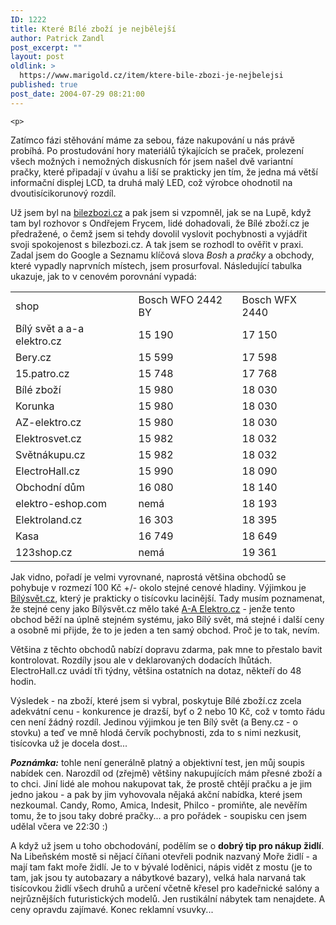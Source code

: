 ```yaml
---
ID: 1222
title: Které Bílé zboží je nejbělejší
author: Patrick Zandl
post_excerpt: ""
layout: post
oldlink: >
  https://www.marigold.cz/item/ktere-bile-zbozi-je-nejbelejsi
published: true
post_date: 2004-07-29 08:21:00
---
```

	<p>
Zatímco fázi stěhování máme za sebou, fáze nakupování u nás právě probíhá. Po prostudování hory materiálů týkajících se praček, prolezení všech možných i nemožných diskusních fór jsem našel dvě variantní pračky, které připadají v úvahu a liší se prakticky jen tím, že jedna má větší informační displej LCD, ta druhá malý LED, což výrobce ohodnotil na dvoutisícikorunový rozdíl. </p>
<p>
Už jsem byl na <a href="http://www.bilezbozi.cz/">bilezbozi.cz</a> a pak jsem si vzpomněl, jak se na Lupě, když tam byl rozhovor s Ondřejem Frycem, lidé dohadovali, že Bílé zboží.cz je předražené, o čemž jsem si tehdy dovolil vyslovit pochybnosti a vyjádřit svoji spokojenost s bilezbozi.cz. A tak jsem se rozhodl to ověřit v praxi. Zadal jsem do Google a Seznamu klíčová slova <i>Bosh</i> a <i>pračky</i> a obchody, které vypadly naprvních místech, jsem prosurfoval. Následující tabulka ukazuje, jak to v cenovém porovnání vypadá: </p>

<table><tbody><tr><td>shop</td><td>Bosch WFO 2442 BY</td><td>Bosch WFX 2440</td></tr><tr><td>Bílý svět a a-a elektro.cz</td><td>15 190</td><td>17 150</td></tr><tr><td>Bery.cz</td><td>15 599</td><td>17 598</td></tr><tr><td>15.patro.cz</td><td>15 748 </td><td>17 768</td></tr><tr><td>Bílé zboží</td><td>15 980</td><td>18 030</td></tr><tr><td>Korunka</td><td>15 980</td><td>18 030</td></tr><tr><td>AZ-elektro.cz</td><td>15 980 </td><td>18 030</td></tr><tr><td>Elektrosvet.cz</td><td>15 982</td><td>18 032</td></tr><tr><td>Světnákupu.cz</td><td>15 982</td><td>18 032</td></tr><tr><td>ElectroHall.cz</td><td>15 990</td><td>18 090</td></tr><tr><td>Obchodní dům</td><td>16 080</td><td>18 140</td></tr><tr><td>elektro-eshop.com</td><td>nemá </td><td>18 193</td></tr><tr><td>Elektroland.cz</td><td>16 303</td><td>18 395</td></tr><tr><td>Kasa</td><td>16 749</td><td>18 649</td></tr><tr><td>123shop.cz</td><td>nemá </td><td>19 361</td></tr></tbody></table>
<p>
Jak vidno, pořadí je velmi vyrovnané, naprostá většina obchodů se pohybuje v rozmezí 100 Kč +/- okolo stejné cenové hladiny. Výjimkou je <a href="http://www.bilysvet.cz/">Bílýsvět.cz</a>, který je prakticky o tisícovku lacinější. Tady musím poznamenat, že stejné ceny jako Bílýsvět.cz mělo také <a href="http://www.a-aelektro.cz/">A-A Elektro.cz</a> - jenže tento obchod běží na úplně stejném systému, jako Bílý svět, má stejné i další ceny a osobně mi přijde, že to je jeden a ten samý obchod. Proč je to tak, nevím. </p>
<p>
Většina z těchto obchodů nabízí dopravu zdarma, pak mne to přestalo bavit kontrolovat. Rozdíly jsou ale v deklarovaných dodacích lhůtách. ElectroHall.cz uvádí tři týdny, většina ostatních na dotaz, někteří do 48 hodin. </p>
<p>
Výsledek - na zboží, které jsem si vybral, poskytuje Bílé zboží.cz zcela adekvátní cenu - konkurence je drazší, byť o 2 nebo 10 Kč, což v tomto řádu cen není žádný rozdíl. Jedinou výjimkou je ten Bílý svět (a Beny.cz - o stovku) a teď ve mně hlodá červík pochybnosti, zda to s nimi nezkusit, tisícovka už je docela dost... </p>
<p>
<strong><em>Poznámka:</em></strong> tohle není generálně platný a objektivní test, jen můj soupis nabídek cen. Narozdíl od (zřejmě) většiny nakupujících mám přesné zboží a to chci. Jiní lidé ale mohou nakupovat tak, že prostě chtějí pračku a je jim jedno jakou - a pak by jim vyhovovala nějaká akční nabídka, které jsem nezkoumal. Candy, Romo, Amica, Indesit, Philco - promiňte, ale nevěřím tomu, že to jsou taky dobré pračky... a pro pořádek - soupisku cen jsem udělal včera ve 22:30 :) </p>
<p>
A když už jsem u toho obchodování, podělím se o <b>dobrý tip pro nákup židlí</b>. Na Libeňském mostě si nějací číňani otevřeli podnik nazvaný Moře židlí - a mají tam fakt moře židlí. Je to v bývalé loděnici, nápis vidět z mostu (je to tam, jak jsou ty autobazary a nábytkové bazary), velká hala narvaná tak tisícovkou židlí všech druhů a určení včetně křesel pro kadeřnické salóny a nejrůznějších futuristických modelů. Jen rustikální nábytek tam nenajdete. A ceny opravdu zajímavé. Konec reklamní vsuvky...</p>
